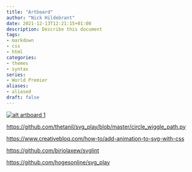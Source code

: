 ```yaml
---
title: "Artboard"
author: "Nick Hildebrant"
date: 2021-12-13T12:21:15+01:00
description: Describe this document
tags:
- markdown
- css
- html
categories:
- themes
- syntax
series:
- World Premier
aliases:
- aliased
draft: false
---
```


[![alt artboard 1](/rktpi/svg/artboard_1.svg)](/rktpi/svg/artboard_1.svg)

https://github.com/thetanil/svg_play/blob/master/circle_wiggle_path.py

https://www.creativebloq.com/how-to/add-animation-to-svg-with-css

https://github.com/birjolaxew/svglint

https://github.com/hogesonline/svg_play
